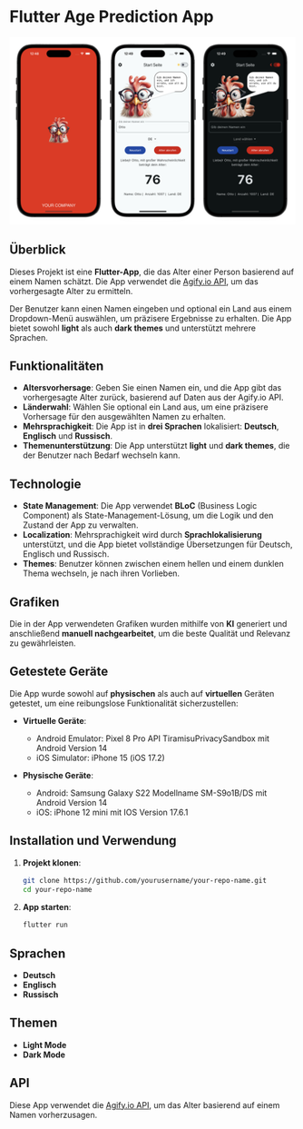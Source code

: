 
# Flutter Age Prediction App

![Screenshots](assets/images/screenshots.png)

## Überblick

Dieses Projekt ist eine **Flutter-App**, die das Alter einer Person basierend auf einem Namen schätzt. Die App verwendet die [Agify.io API](https://agify.io/), um das vorhergesagte Alter zu ermitteln.

Der Benutzer kann einen Namen eingeben und optional ein Land aus einem Dropdown-Menü auswählen, um präzisere Ergebnisse zu erhalten. Die App bietet sowohl **light** als auch **dark themes** und unterstützt mehrere Sprachen.

## Funktionalitäten

- **Altersvorhersage**: Geben Sie einen Namen ein, und die App gibt das vorhergesagte Alter zurück, basierend auf Daten aus der Agify.io API.
- **Länderwahl**: Wählen Sie optional ein Land aus, um eine präzisere Vorhersage für den ausgewählten Namen zu erhalten.
- **Mehrsprachigkeit**: Die App ist in **drei Sprachen** lokalisiert: **Deutsch**, **Englisch** und **Russisch**.
- **Themenunterstützung**: Die App unterstützt **light** und **dark themes**, die der Benutzer nach Bedarf wechseln kann.

## Technologie

- **State Management**: Die App verwendet **BLoC** (Business Logic Component) als State-Management-Lösung, um die Logik und den Zustand der App zu verwalten.
- **Localization**: Mehrsprachigkeit wird durch **Sprachlokalisierung** unterstützt, und die App bietet vollständige Übersetzungen für Deutsch, Englisch und Russisch.
- **Themes**: Benutzer können zwischen einem hellen und einem dunklen Thema wechseln, je nach ihren Vorlieben.

## Grafiken

Die in der App verwendeten Grafiken wurden mithilfe von **KI** generiert und anschließend **manuell nachgearbeitet**, um die beste Qualität und Relevanz zu gewährleisten.

## Getestete Geräte

Die App wurde sowohl auf **physischen** als auch auf **virtuellen** Geräten getestet, um eine reibungslose Funktionalität sicherzustellen:

- **Virtuelle Geräte**:
    - Android Emulator: Pixel 8 Pro API TiramisuPrivacySandbox mit Android Version 14
    - iOS Simulator: iPhone 15 (iOS 17.2)

- **Physische Geräte**:
    - Android: Samsung Galaxy S22 Modellname SM-S9o1B/DS mit Android Version 14
    - iOS: iPhone 12 mini mit IOS Version 17.6.1

## Installation und Verwendung

1. **Projekt klonen**:
   ```bash
   git clone https://github.com/yourusername/your-repo-name.git
   cd your-repo-name

1. **App starten**:
   ```bash
   flutter run

## Sprachen
- **Deutsch**
- **Englisch**
- **Russisch**

## Themen
- **Light Mode**
- **Dark Mode**

## API
Diese App verwendet die [Agify.io API](https://agify.io/), um das Alter basierend auf einem Namen vorherzusagen.
